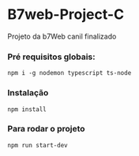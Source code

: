 # B7web-Project-C
Projeto da b7Web canil finalizado

### Pré requisitos globais:
`npm i -g nodemon typescript ts-node`

### Instalação
`npm install`

### Para rodar o projeto
`npm run start-dev`

